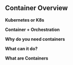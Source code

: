 ## Container Overview

**Kubernetes or K8s**

**Container + Orchestration**

**Why do you need containers**

**What can it do?**

**What are Containers**
